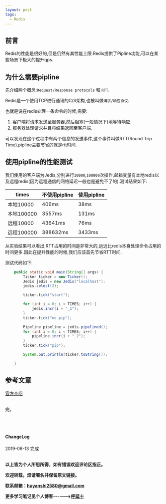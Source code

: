 ```yaml
---
layout: post
tags:
  - Redis
---
```



## 前言

Redis的性能是很好的,但是仍然有其性能上限.Redis提供了Pipline功能,可以在某些场景下极大的提升qps.

## 为什么需要pipline

先介绍两个概念:`Request/Response protocols` 和 `RTT`.

Redis是一个使用TCP进行通讯的C/S架构,也被叫做`请求/响应协议`.

也就是说在redis处理一条命令的时候,需要:

1. 客户端将请求发送至服务器,然后阻塞(一般情况下)地等待响应.
2. 服务器处理请求并且将结果返回至客户端.

可以发现在这个过程中有两个信息的发送事件,这个事件叫做RTT(Round Trip Time).pipline主要节省的就是rtt时间.

## 使用pipline的性能测试

我们使用的客户端为Jedis,分别进行`10000`,`100000`次操作,邮箱变量有本地redis以及远程redis(因为远程通信的网络延迟一般也是避免不了的).测试结果如下:

times | 不使用pipline | 使用pipline
--- | --- | ---
本地10000 | 406ms | 38ms
本地100000 | 3557ms | 131ms
远程10000 | 43641ms | 76ms
远程100000 | 388632ms | 3433ms

从实验结果可以看出,RTT占用的时间是非常大的,远远比redis本身处理命令占用的时间更多.因此在提升性能的时候,我们应该首先节省RTT时间.


测试代码如下:

```java
    public static void main(String[] args) {
        Ticker ticker = new Ticker();
        Jedis jedis = new Jedis("localhost");
        jedis.select(2);

        ticker.tick("start");

        for (int i = 0; i < TIMES; i++) {
            jedis.incr(i + "_1");
        }
        ticker.tick("no pip");

        Pipeline pipeline = jedis.pipelined();
        for (int i = 0; i < TIMES; i++) {
            pipeline.incr(i + "_2");
        }
        ticker.tick("pip");

        System.out.println(ticker.toString());

    }
```


## 参考文章

[官方介绍](https://redis.io/topics/pipelining)

<br>
完。
<br>
<br>
<br>
<br>
<h4>ChangeLog</h4>
2019-06-13 完成
<br>
<br>


**以上皆为个人所思所得，如有错误欢迎评论区指正。**


**欢迎转载，烦请署名并保留原文链接。**


**联系邮箱：huyanshi2580@gmail.com**


**更多学习笔记见个人博客------><a href="{{ site.baseurl }}/">呼延十</a>**